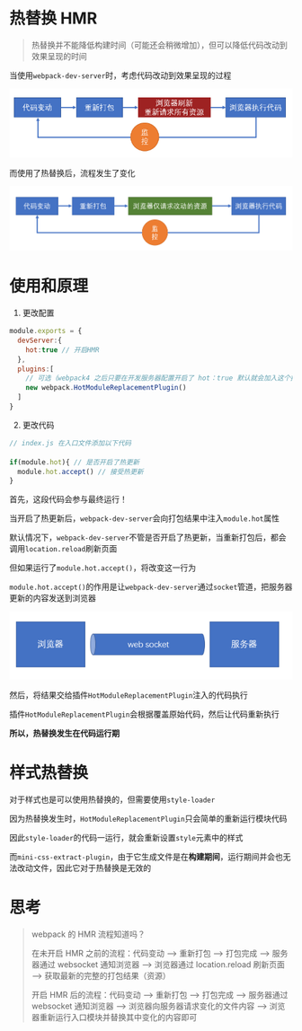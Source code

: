 # 热替换 HMR 

> 热替换并不能降低构建时间（可能还会稍微增加），但可以降低代码改动到效果呈现的时间

当使用`webpack-dev-server`时，考虑代码改动到效果呈现的过程

![|400](assets/2020-02-21-14-20-49.png)

而使用了热替换后，流程发生了变化

![|400](assets/2020-02-21-14-22-32.png)

# 使用和原理

1. 更改配置

```js
module.exports = {
  devServer:{
    hot:true // 开启HMR
  },
  plugins:[ 
    // 可选（webpack4 之后只要在开发服务器配置开启了 hot：true 默认就会加入这个插件）
    new webpack.HotModuleReplacementPlugin()
  ]
}
```

2. 更改代码

```js
// index.js 在入口文件添加以下代码

if(module.hot){ // 是否开启了热更新
  module.hot.accept() // 接受热更新
}
```

首先，这段代码会参与最终运行！

当开启了热更新后，`webpack-dev-server`会向打包结果中注入`module.hot`属性

默认情况下，`webpack-dev-server`不管是否开启了热更新，当重新打包后，都会调用`location.reload`刷新页面

但如果运行了`module.hot.accept()`，将改变这一行为

`module.hot.accept()`的作用是让`webpack-dev-server`通过`socket`管道，把服务器更新的内容发送到浏览器

![|300](assets/2020-02-21-14-34-05.png)

然后，将结果交给插件`HotModuleReplacementPlugin`注入的代码执行

插件`HotModuleReplacementPlugin`会根据覆盖原始代码，然后让代码重新执行

**所以，热替换发生在代码运行期**

# 样式热替换

对于样式也是可以使用热替换的，但需要使用`style-loader`

因为热替换发生时，`HotModuleReplacementPlugin`只会简单的重新运行模块代码

因此`style-loader`的代码一运行，就会重新设置`style`元素中的样式

而`mini-css-extract-plugin`，由于它生成文件是在**构建期间**，运行期间并会也无法改动文件，因此它对于热替换是无效的

# 思考

> webpack 的 HMR 流程知道吗？
>
> 在未开启 HMR 之前的流程：代码变动 —> 重新打包 —> 打包完成 —> 服务器通过 websocket 通知浏览器 —> 浏览器通过 location.reload 刷新页面 —> 获取最新的完整的打包结果（资源）
>
> 开启 HMR 后的流程：代码变动 —> 重新打包 —> 打包完成 —> 服务器通过 websocket 通知浏览器 —> 浏览器向服务器请求变化的文件内容 —> 浏览器重新运行入口模块并替换其中变化的内容即可